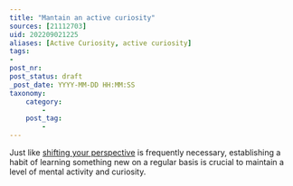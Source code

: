 ```yaml
---
title: "Mantain an active curiosity"
sources: [21112703]
uid: 202209021225
aliases: [Active Curiosity, active curiosity]
tags:
-
post_nr:
post_status: draft
_post_date: YYYY-MM-DD HH:MM:SS
taxonomy:
    category:
        -
    post_tag:
        -
---
```


Just like [shifting your perspective](perspective-shifts.md) is frequently necessary, establishing a habit of learning something new on a regular basis is crucial to maintain a level of mental activity and curiosity.